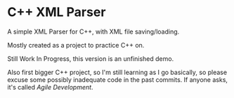 # C++ XML Parser

A simple XML Parser for C++, with XML file saving/loading.

Mostly created as a project to practice C++ on.

Still Work In Progress, this version is an unfinished demo.

Also first bigger C++ project, so I'm still learning as I go basically, so please excuse some possibly inadequate code in the past commits.
If anyone asks, it's called *Agile Development*.